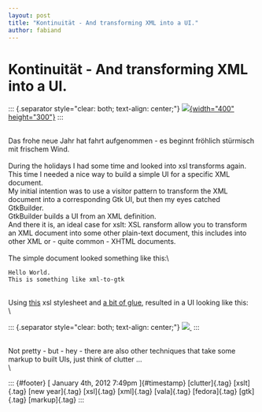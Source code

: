 ```yaml
---
layout: post
title: "Kontinuität - And transforming XML into a UI."
author: fabiand
---
```



Kontinuität - And transforming XML into a UI.
=============================================

::: {.separator style="clear: both; text-align: center;"}
[![](http://service6.tagesschau.de/wetter.tagesschau.de/import/sat/images/2/METE_IR108-STC_wwwEuropa8km-ano_1201031200.png.jpg){width="400"
height="300"}](http://service6.tagesschau.de/wetter.tagesschau.de/import/sat/images/2/METE_IR108-STC_wwwEuropa8km-ano_1201031200.png.jpg)
:::

\
Das frohe neue Jahr hat fahrt aufgenommen - es beginnt fröhlich
stürmisch mit frischem Wind.\
\
During the holidays I had some time and looked into xsl transforms
again.\
This time I needed a nice way to build a simple UI for a specific XML
document.\
My initial intention was to use a visitor pattern to transform the XML
document into a corresponding Gtk UI, but then my eyes catched
GtkBuilder.\
GtkBuilder builds a UI from an XML definition.\
And there it is, an ideal case for xslt: XSL ransform allow you to
transform an XML document into some other plain-text document, this
includes into other XML or - quite common - XHTML documents.\
\
The simple document looked something like this:\

    Hello World.
    This is something like xml-to-gtk

\
Using
[this](https://gitorious.org/valastuff/stuff/blobs/master/gaug/builder.xsl)
xsl stylesheet and [a bit of
glue](https://gitorious.org/valastuff/stuff/blobs/master/gaug/transform.vala),
resulted in a UI looking like this:\
\

::: {.separator style="clear: both; text-align: center;"}
[![](http://1.bp.blogspot.com/-YXgOSoGG6U4/TwSe2xH_IXI/AAAAAAAAAHk/OHWzjGWNynE/s1600/Bildschirmfoto+am+2012-01-04+19%253A46%253A23-2.png) ](http://1.bp.blogspot.com/-YXgOSoGG6U4/TwSe2xH_IXI/AAAAAAAAAHk/OHWzjGWNynE/s1600/Bildschirmfoto+am+2012-01-04+19%253A46%253A23-2.png)
:::

\
Not pretty - but - hey - there are also other techniques that take some
markup to built UIs, just think of clutter ...\
\

::: {#footer}
[ January 4th, 2012 7:49pm ]{#timestamp} [clutter]{.tag} [xslt]{.tag}
[new year]{.tag} [xsl]{.tag} [xml]{.tag} [vala]{.tag} [fedora]{.tag}
[gtk]{.tag} [markup]{.tag}
:::
